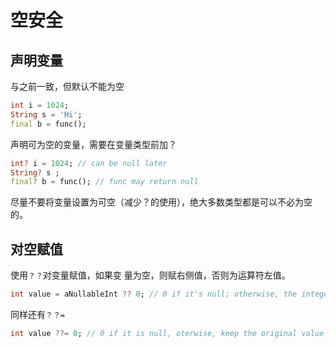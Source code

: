 # 空安全

## 声明变量

与之前一致，但默认不能为空

```dart
int i = 1024;
String s = 'Hi';
final b = func();
```

声明可为空的变量，需要在变量类型前加？

```dart
int? i = 1024; // can be null later
String? s ;
final? b = func(); // func may return null
```

尽量不要将变量设置为可空（减少？的使用），绝大多数类型都是可以不必为空的。



## 对空赋值



使用`？？`对变量赋值，如果变 量为空，则赋右侧值，否则为运算符左值。

```dart
int value = aNullableInt ?? 0; // 0 if it's null; otherwise, the integer
```

同样还有`？？=`

```dart
int value ??= 0; // 0 if it is null, oterwise, keep the original value
```

